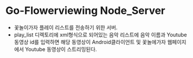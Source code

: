 # Go-Flowerviewing Node_Server

* 꽃놀이가자 플레이 리스트를 전송하기 위한 서버.
* play_list 디렉토리에 xml형식으로 되어있는 음악 리스트에 음악 이름과 Youtube 동영상 id를 입력하면 해당 동영상이 Android클라이언트 및 꽃놀에가자 웹페이지에서 Youtube 동영상이 스트리밍된다.

